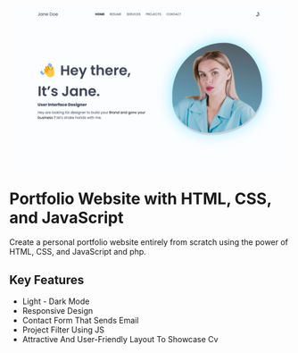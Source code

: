 ![Logo](https://raw.githubusercontent.com/codzsword/portfolio-website/main/Preview-Image.png)

# Portfolio Website with HTML, CSS, and JavaScript

Create a  personal portfolio website entirely from scratch using the power of HTML, CSS, and JavaScript and php.

## Key Features

- Light - Dark Mode
- Responsive Design
- Contact Form That Sends Email
- Project Filter Using JS
- Attractive And User-Friendly Layout To Showcase  Cv
